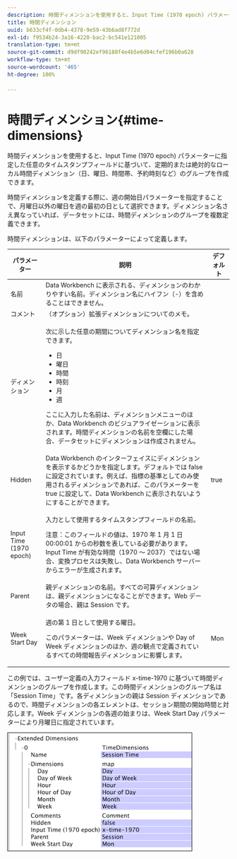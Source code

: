 ```yaml
---
description: 時間ディメンションを使用すると、Input Time (1970 epoch) パラメーターに指定した任意のタイムスタンプフィールドに基づいて、定期的または絶対的なローカル時間ディメンション（日、曜日、時間帯、予約時刻など）のグループを作成できます。
title: 時間ディメンション
uuid: b633cf4f-0db4-4378-9e59-43b6ad8f772d
exl-id: f9534b24-3a16-4220-bac2-bc541e121005
translation-type: tm+mt
source-git-commit: d9df90242ef96188f4e4b5e6d04cfef196b0a628
workflow-type: tm+mt
source-wordcount: '465'
ht-degree: 100%

---
```


# 時間ディメンション{#time-dimensions}

時間ディメンションを使用すると、Input Time (1970 epoch) パラメーターに指定した任意のタイムスタンプフィールドに基づいて、定期的または絶対的なローカル時間ディメンション（日、曜日、時間帯、予約時刻など）のグループを作成できます。

時間ディメンションを定義する際に、週の開始日パラメーターを指定することで、月曜日以外の曜日を週の最初の日として選択できます。ディメンション名さえ異なっていれば、データセットには、時間ディメンションのグループを複数定義できます。

時間ディメンションは、以下のパラメーターによって定義します。

<table id="table_9734F6CD7ABA4661A2F9A5FB948A7282"> 
 <thead> 
  <tr> 
   <th colname="col1" class="entry"> パラメーター </th> 
   <th colname="col2" class="entry"> 説明 </th> 
   <th colname="col3" class="entry"> デフォルト </th> 
  </tr> 
 </thead>
 <tbody> 
  <tr> 
   <td colname="col1"> 名前 </td> 
   <td colname="col2"> Data Workbench に表示される、ディメンションのわかりやすい名前。ディメンション名にハイフン（-）を含めることはできません。 </td> 
   <td colname="col3"> </td> 
  </tr> 
  <tr> 
   <td colname="col1"> コメント </td> 
   <td colname="col2"> （オプション）拡張ディメンションについてのメモ。 </td> 
   <td colname="col3"> </td> 
  </tr> 
  <tr> 
   <td colname="col1"> ディメンション </td> 
   <td colname="col2"> <p>次に示した任意の期間についてディメンション名を指定できます。 </p> <p> 
     <ul id="ul_EB0837DD66BE4004A615A6029EEF4CD5"> 
      <li id="li_2E46E6DB004E443C8CC831DCEE743D60"> 日 </li> 
      <li id="li_F59A27779EBE4E2A84E0972EE8BCDFA7"> 曜日 </li> 
      <li id="li_7D74CD547ED1449091EF7B2E0E8C46DE"> 時間 </li> 
      <li id="li_706AF9D385CB44C098DEBACA3BA2CD4B"> 時刻 </li> 
      <li id="li_76FBF69B25954885A0192D308A155E41"> 月 </li> 
      <li id="li_3C16955BE5C54291A25E25CD31259661"> 週 </li> 
     </ul> </p> <p> ここに入力した名前は、ディメンションメニューのほか、Data Workbench のビジュアライゼーションに表示されます。時間ディメンションの名前を空欄にした場合、データセットにディメンションは作成されません。 </p> </td> 
   <td colname="col3"> </td> 
  </tr> 
  <tr> 
   <td colname="col1"> Hidden </td> 
   <td colname="col2"> Data Workbench のインターフェイスにディメンションを表示するかどうかを指定します。デフォルトでは false に設定されています。例えば、指標の基準としてのみ使用されるディメンションであれば、このパラメーターを true に設定して、Data Workbench に表示されないようにすることができます。 </td> 
   <td colname="col3"> true </td> 
  </tr> 
  <tr> 
   <td colname="col1"> Input Time (1970 epoch) </td> 
   <td colname="col2"> <p>入力として使用するタイムスタンプフィールドの名前。 </p> <p> <p>注意：このフィールドの値は、1970 年 1 月 1 日 00:00:01 からの秒数を表している必要があります。Input Time が有効な時間（1970 ～ 2037）ではない場合、変換プロセスは失敗し、Data Workbench サーバーからエラーが生成されます。 </p> </p> </td> 
   <td colname="col3"> </td> 
  </tr> 
  <tr> 
   <td colname="col1"> Parent </td> 
   <td colname="col2"> 親ディメンションの名前。すべての可算ディメンションは、親ディメンションになることができます。Web データの場合、親は Session です。 </td> 
   <td colname="col3"> </td> 
  </tr> 
  <tr> 
   <td colname="col1"> Week Start Day </td> 
   <td colname="col2"> <p>週の第 1 日として使用する曜日。 </p> <p> このパラメーターは、Week ディメンションや Day of Week ディメンションのほか、週の観点で定義されているすべての時間報告ディメンションに影響します。 </p> </td> 
   <td colname="col3"> Mon </td> 
  </tr> 
 </tbody> 
</table>

この例では、ユーザー定義の入力フィールド x-time-1970 に基づいて時間ディメンションのグループを作成します。この時間ディメンションのグループ名は「Session Time」です。各ディメンションの親は Session ディメンションであるので、時間ディメンションの各エレメントは、セッション期間の開始時間と対応します。Week ディメンションの各週の始まりは、Week Start Day パラメーターにより月曜日に指定されています。

![](assets/cfg_Transformation_Dim_TimeDim.png)
